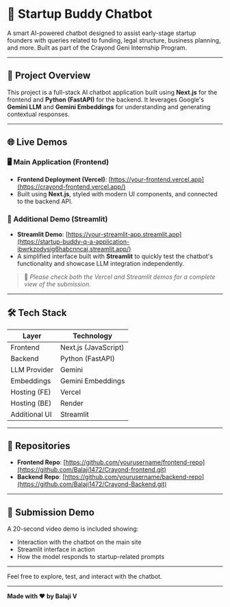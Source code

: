 # 🚀 Startup Buddy Chatbot

A smart AI-powered chatbot designed to assist early-stage startup founders with queries related to funding, legal structure, business planning, and more. Built as part of the Crayond Geni Internship Program.

---

## 📌 Project Overview

This project is a full-stack AI chatbot application built using **Next.js** for the frontend and **Python (FastAPI)** for the backend. It leverages Google's **Gemini LLM** and **Gemini Embeddings** for understanding and generating contextual responses.

---

## 🌐 Live Demos

### 🖥️ Main Application (Frontend)
- **Frontend Deployment (Vercel)**: [https://your-frontend.vercel.app](https://crayond-frontend.vercel.app/)
- Built using **Next.js**, styled with modern UI components, and connected to the backend API.

### 🧪 Additional Demo (Streamlit)
- **Streamlit Demo**: [https://your-streamlit-app.streamlit.app](https://startup-buddy-q-a-application-ibwrkzodysig6habcnncaj.streamlit.app/)
- A simplified interface built with **Streamlit** to quickly test the chatbot's functionality and showcase LLM integration independently.

> 📝 *Please check both the Vercel and Streamlit demos for a complete view of the submission.*

---

## 🛠️ Tech Stack

| Layer          | Technology            |
|----------------|------------------------|
| Frontend       | Next.js (JavaScript)   |
| Backend        | Python (FastAPI)       |
| LLM Provider   | Gemini                 |
| Embeddings     | Gemini Embeddings      |
| Hosting (FE)   | Vercel                 |
| Hosting (BE)   | Render                 |
| Additional UI  | Streamlit              |

---

## 📂 Repositories

- **Frontend Repo**: [https://github.com/yourusername/frontend-repo](https://github.com/Balaji1472/Crayond-frontend.git)
- **Backend Repo**: [https://github.com/yourusername/backend-repo](https://github.com/Balaji1472/Crayond-Backend.git)

---

## 🎥 Submission Demo
A 20-second video demo is included showing:
- Interaction with the chatbot on the main site
- Streamlit interface in action
- How the model responds to startup-related prompts

---

Feel free to explore, test, and interact with the chatbot.

---

**Made with ❤️ by Balaji V**

